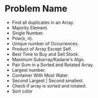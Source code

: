 # Problem Name
- Find all duplicates in an Array.
- Majority Element.
- Single Number.
- Pow(x, n).
- Unique number of Occurrences.
- Product of Array Except Self.
- Best Time to Buy and Sell Stock.
- Maximum Subarray/Kadane's Algo.
- Pair Sum in a Sorted and Rotated Array.
- Largest number.
- Container With Most Water.
- Second Largest | Second smallest.
- Check if array is sorted and rotated.
- Sort color






